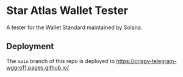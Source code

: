 # Star Atlas Wallet Tester
A tester for the Wallet Standard maintained by Solana.

## Deployment
The `main` branch of this repo is deployed to https://crispy-telegram-wggro11.pages.github.io/
